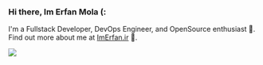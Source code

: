 ### Hi there, Im Erfan Mola (:

I'm a Fullstack Developer, DevOps Engineer, and OpenSource enthusiast 💎.<br>
Find out more about me at [ImErfan.ir](https://imerfan.ir/) 🐞.
  
<div style="display:flex;">
 <img align="center" src="https://github-widgetbox.vercel.app/api/profile?username=ErfanMola&data=followers,repositories,stars,commits" />
</div>
